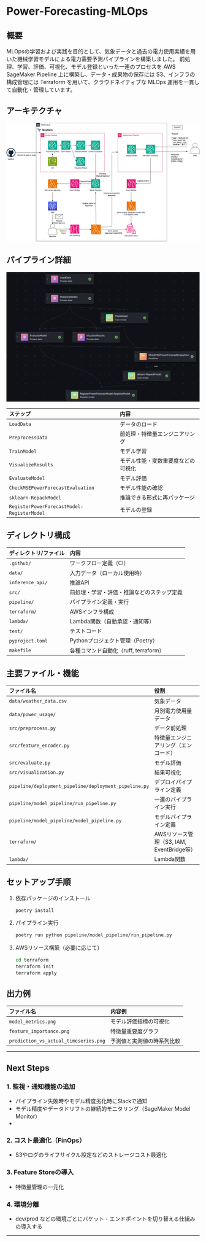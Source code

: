 # Power-Forecasting-MLOps

## 概要

MLOpsの学習および実践を目的として、気象データと過去の電力使用実績を用いた機械学習モデルによる電力需要予測パイプラインを構築しました。
前処理、学習、評価、可視化、モデル登録といった一連のプロセスを AWS SageMaker Pipeline 上に構築し、データ・成果物の保存には S3、インフラの構成管理には Terraform を用いて、クラウドネイティブな MLOps 運用を一貫して自動化・管理しています。


## アーキテクチャ

![アーキテクチャ図](images/architecture_diagram_v1.png)



## パイプライン詳細

![パイプラインimage](images/pipeline_image_v1.png)

| ステップ                                   | 内容                               |
| :----------------------------------------- | :--------------------------------- |
| `LoadData`                                 | データのロード                     |
| `PreprocessData`                           | 前処理・特徴量エンジニアリング     |
| `TrainModel`                               | モデル学習                         |
| `VisualizeResults`                         | モデル性能・変数重要度などの可視化 |
| `EvaluateModel`                            | モデル評価                         |
| `CheckMSEPowerForecastEvaluation`          | モデル性能の確認                   |
| `sklearn-RepackModel`                      | 推論できる形式に再パッケージ       |
| `RegisterPowerForecastModel-RegisterModel` | モデルの登録                       |



## ディレクトリ構成

| ディレクトリ/ファイル | 内容                                       |
| :-------------------- | :----------------------------------------- |
| `.github/`            | ワークフロー定義（CI）                     |
| `data/`               | 入力データ（ローカル使用時）               |
| `inference_api/`      | 推論API                                    |
| `src/`                | 前処理・学習・評価・推論などのステップ定義 |
| `pipeline/`           | パイプライン定義・実行                     |
| `terraform/`          | AWSインフラ構成                            |
| `lambda/`             | Lambda関数（自動承認・通知等）             |
| `test/`               | テストコード                               |
| `pyproject.toml`      | Pythonプロジェクト管理（Poetry）           |
| `makefile`            | 各種コマンド自動化（ruff, terraform）      |



## 主要ファイル・機能

| ファイル名                                            | 役割                                      |
| :---------------------------------------------------- | :---------------------------------------- |
| `data/weather_data.csv`                               | 気象データ                                |
| `data/power_usage/`                                   | 月別電力使用量データ                      |
| `src/preprocess.py`                                   | データ前処理                              |
| `src/feature_encoder.py`                              | 特徴量エンジニアリング（エンコード）      |
| `src/evaluate.py`                                     | モデル評価                                |
| `src/visualization.py`                                | 結果可視化                                |
| `pipeline/deployment_pipeline/deployment_pipeline.py` | デプロイパイプライン定義                  |
| `pipeline/model_pipeline/run_pipeline.py`             | 一連のパイプライン実行                    |
| `pipeline/model_pipeline/model_pipeline.py`           | モデルパイプライン定義                    |
| `terraform/`                                          | AWSリソース管理（S3, IAM, EventBridge等） |
| `lambda/`                                             | Lambda関数                                |



## セットアップ手順

1. 依存パッケージのインストール
   ```sh
   poetry install
   ```

2. パイプライン実行
   ```sh
   poetry run python pipeline/model_pipeline/run_pipeline.py
   ```

3. AWSリソース構築（必要に応じて）
   ```sh
   cd terraform
   terraform init
   terraform apply
   ```



## 出力例

| ファイル名                            | 内容例                     |
| :------------------------------------ | :------------------------- |
| `model_metrics.png`                   | モデル評価指標の可視化     |
| `feature_importance.png`              | 特徴量重要度グラフ         |
| `prediction_vs_actual_timeseries.png` | 予測値と実測値の時系列比較 |

---


## Next Steps

### 1.  監視・通知機能の追加
- パイプライン失敗時やモデル精度劣化時にSlackで通知
- モデル精度やデータドリフトの継続的モニタリング（SageMaker Model Monitor）
- 
### 2.  コスト最適化（FinOps）
- S3やログのライフサイクル設定などのストレージコスト最適化

### 3. Feature Storeの導入
- 特徴量管理の一元化

### 4. 環境分離
- dev/prod などの環境ごとにバケット・エンドポイントを切り替える仕組みの導入する


---